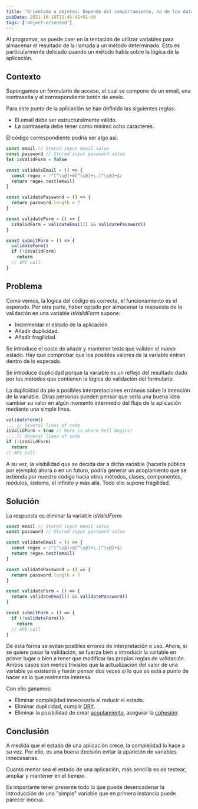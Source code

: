 ```yaml
---
title: "Orientado a objetos: Depende del comportamiento, no de los datos"
pubDate: 2021-10-10T13:45:42+01:00
tags: ['object-oriented']
---
```

Al programar, se puede caer en la tentación de utilizar variables para almacenar el resultado de la llamada a un método determinado. Esto es particularmente delicado cuando un método habla sobre la lógica de la aplicación.

## Contexto

Supongamos un formulario de acceso, el cual se compone de un email, una contraseña y el correspondiente botón de envío.

Para este punto de la aplicación se han definido las siguientes reglas:
* El email debe ser estructuralmente válido.
* La contraseña debe tener como mínimo ocho caracteres.

El código correspondiente podría ser algo así:

```javascript
const email // Stored input email value
const password // Stored input password value
let isValidForm = false

const validateEmail = () => {
  const regex = /^[^\s@]+@[^\s@]+\.[^\s@]+$/
  return regex.test(email)
}

const validatePassword = () => {
  return password.length > 7
}

const validateForm = () => {
  isValidForm = validateEmail() && validatePassword()
}

const submitForm = () => {
  validateForm()
  if (!isValidForm)
    return
  // API call
}
```

## Problema

Como vemos, la lógica del código es correcta, el funcionamiento es el esperado. Por otra parte, haber optado por almacenar la respuesta de la validación en una variable *isValidForm* supone:
* Incrementar el estado de la aplicación.
* Añadir duplicidad.
* Añadir fragilidad.

Se introduce el coste de añadir y mantener tests que validen el nuevo estado. Hay que comprobar que los posibles valores de la variable entran dentro de lo esperado.

Se introduce duplicidad porque la variable es un reflejo del resultado dado por los métodos que contienen la lógica de validación del formulario.

La duplicidad da pie a posibles interpretaciones erróneas sobre la intención de la variable. Otras personas pueden pensar que sería una buena idea cambiar su valor en algún momento intermedio del flujo de la aplicación mediante una simple línea.

```javascript
validateForm()
... // Several lines of code
isValidForm = true // Here is where hell begins!
... // Several lines of code
if (!isValidForm)
  return
// API call
```

A su vez, la visibilidad que se decida dar a dicha variable (hacerla pública por ejemplo) ahora o en un futuro, podría generar un acoplamiento que se extienda por nuestro código hacia otros métodos, clases, componentes, módulos, sistema, el infinito y más allá. Todo ello supone fragilidad.

## Solución
La respuesta es eliminar la variable *isValidForm*.

```javascript
const email // Stored input email value
const password // Stored input password value

const validateEmail = () => {
  const regex = /^[^\s@]+@[^\s@]+\.[^\s@]+$/
  return regex.test(email)
}

const validatePassword = () => {
  return password.length > 7
}

const validateForm = () => {
  return validateEmail() && validatePassword()
}

const submitForm = () => {
  if (!validateForm())
    return
  // API call
}
```

De esta forma se evitan posibles errores de interpretación o uso. Ahora, si se quiere pasar la validación, se fuerza bien a introducir la variable en primer lugar o bien a tener que modificar las propias reglas de validación. Ambos casos son menos triviales que la actualización del valor de una variable ya existente y harán pensar dos veces si lo que se está a punto de hacer es lo que realmente interesa.

Con ello ganamos:
* Eliminar complejidad innecesaria al reducir el estado.
* Eliminar duplicidad, cumplir <a href="https://es.wikipedia.org/wiki/No_te_repitas" target="_blank">DRY</a>.
* Eliminar la posibilidad de crear <a href="/es/blog/cohesion-coupling-and-encapsulation#acoplamiento" target="_blank">acoplamiento</a>, asegurar la <a href="/es/blog/cohesion-coupling-and-encapsulation#cohesión" target="_blank">cohesión</a>.

## Conclusión

A medida que el estado de una aplicación crece, la complejidad lo hace a su vez. Por ello, es una buena decisión evitar la aparición de variables innecesarias.

Cuanto menor sea el estado de una aplicación, más sencilla es de testear, ampliar y mantener en el tiempo.

Es importante tener presente todo lo que puede desencadenar la introducción de una "simple" variable que en primera instancia puede parecer inocua.